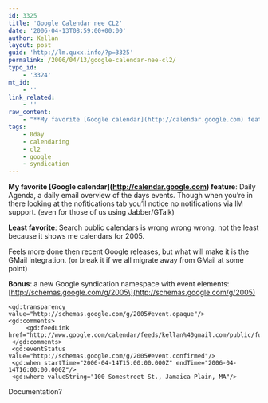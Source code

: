 ```yaml
---
id: 3325
title: 'Google Calendar nee CL2'
date: '2006-04-13T08:59:00+00:00'
author: Kellan
layout: post
guid: 'http://lm.quxx.info/?p=3325'
permalink: /2006/04/13/google-calendar-nee-cl2/
typo_id:
    - '3324'
mt_id:
    - ''
link_related:
    - ''
raw_content:
    - "**My favorite [Google calendar](http://calendar.google.com) feature**:  Daily Agenda, a daily email overview of the days events.  Though when you\\'re in there looking at the nofitications tab you\\'ll notice no notifications via IM support. (even for those of us using Jabber/GTalk)\r\n\r\n**Least favorite**: Search public calendars is wrong wrong wrong, not the least because it shows me calendars for 2005.\r\n\r\nFeels more done then recent Google releases, but what will make it is the GMail integration. (or break it if we all migrate away from GMail at some point)\r\n\r\n\n**Bonus**: a new Google syndication namespace with event elements:  [http://schemas.google.com/g/2005](http://schemas.google.com/g/2005)\r\n\r\n    <gd:transparency value=\\\"http://schemas.google.com/g/2005#event.opaque\\\"/>\r\n    <gd:comments>\r\n         <gd:feedLink href=\\\"http://www.google.com/calendar/feeds/kellan%40gmail.com/public/full/nqjhksjic4h8nchfdq5i1i3l0o/comments/\\\"/>\r\n     </gd:comments>\r\n     <gd:eventStatus value=\\\"http://schemas.google.com/g/2005#event.confirmed\\\"/>\r\n     <gd:when startTime=\\\"2006-04-14T15:00:00.000Z\\\" endTime=\\\"2006-04-14T16:00:00.000Z\\\"/>\r\n     <gd:where valueString=\\\"100 Somestreet St., Jamaica Plain, MA\\\"/>\r\n\r\nDocumentation?"
tags:
    - 0day
    - calendaring
    - cl2
    - google
    - syndication
---
```


**My favorite \[Google calendar\](http://calendar.google.com) feature**: Daily Agenda, a daily email overview of the days events. Though when you’re in there looking at the nofitications tab you’ll notice no notifications via IM support. (even for those of us using Jabber/GTalk)

**Least favorite**: Search public calendars is wrong wrong wrong, not the least because it shows me calendars for 2005.

Feels more done then recent Google releases, but what will make it is the GMail integration. (or break it if we all migrate away from GMail at some point)

**Bonus**: a new Google syndication namespace with event elements: \[http://schemas.google.com/g/2005\](http://schemas.google.com/g/2005)

```
<gd:transparency value="http://schemas.google.com/g/2005#event.opaque"/>
<gd:comments>
     <gd:feedLink href="http://www.google.com/calendar/feeds/kellan%40gmail.com/public/full/nqjhksjic4h8nchfdq5i1i3l0o/comments/"/>
 </gd:comments>
 <gd:eventStatus value="http://schemas.google.com/g/2005#event.confirmed"/>
 <gd:when startTime="2006-04-14T15:00:00.000Z" endTime="2006-04-14T16:00:00.000Z"/>
 <gd:where valueString="100 Somestreet St., Jamaica Plain, MA"/>

```

Documentation?
